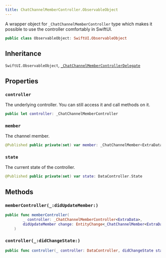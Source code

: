 ```yaml
---
title: ChatChannelMemberController.ObservableObject
---
```


A wrapper object for `_ChatChannelMemberController` type which makes it possible to use the controller
comfortably in SwiftUI.

``` swift
public class ObservableObject: SwiftUI.ObservableObject 
```

## Inheritance

`SwiftUI.ObservableObject`, [`_ChatChannelMemberControllerDelegate`](chat-channel-member-controller-delegate)

## Properties

### `controller`

The underlying controller. You can still access it and call methods on it.

``` swift
public let controller: _ChatChannelMemberController
```

### `member`

The channel member.

``` swift
@Published public private(set) var member: _ChatChannelMember<ExtraData.User>?
```

### `state`

The current state of the controller.

``` swift
@Published public private(set) var state: DataController.State
```

## Methods

### `memberController(_:didUpdateMember:)`

``` swift
public func memberController(
        _ controller: _ChatChannelMemberController<ExtraData>,
        didUpdateMember change: EntityChange<_ChatChannelMember<ExtraData.User>>
    ) 
```

### `controller(_:didChangeState:)`

``` swift
public func controller(_ controller: DataController, didChangeState state: DataController.State) 
```
